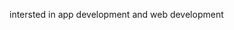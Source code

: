 intersted in app development and web development



<!---
Anuraghasingh/Anuraghasingh is a ✨ special ✨ repository because its `README.md` (this file) appears on your GitHub profile.
You can click the Preview link to take a look at your changes.
--->

